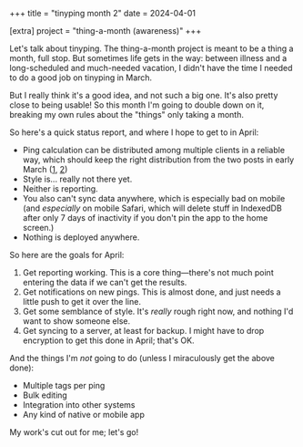 +++
title = "tinyping month 2"
date = 2024-04-01

[extra]
project = "thing-a-month (awareness)"
+++

Let's talk about tinyping. The thing-a-month project is meant to be a thing a month, full stop. But sometimes life gets in the way: between illness and a long-scheduled and much-needed vacation, I didn't have the time I needed to do a good job on tinyping in March.

But I really think it's a good idea, and not such a big one. It's also pretty close to being usable! So this month I'm going to double down on it, breaking my own rules about the "things" only taking a month.

So here's a quick status report, and where I hope to get to in April:

<!-- more -->

- Ping calculation can be distributed among multiple clients in a reliable way, which should keep the right distribution from the two posts in early March ([1](@./thing-a-month-03-01.md), [2](@./thing-a-month-03-02.md))
- Style is... really not there yet.
- Neither is reporting.
- You also can't sync data anywhere, which is especially bad on mobile (and *especially* on mobile Safari, which will delete stuff in IndexedDB after only 7 days of inactivity if you don't pin the app to the home screen.)
- Nothing is deployed anywhere.

So here are the goals for April:

1. Get reporting working. This is a core thing—there's not much point entering the data if we can't get the results.
2. Get notifications on new pings. This is almost done, and just needs a little push to get it over the line.
3. Get some semblance of style. It's *really* rough right now, and nothing I'd want to show someone else.
4. Get syncing to a server, at least for backup. I might have to drop encryption to get this done in April; that's OK.

And the things I'm *not* going to do (unless I miraculously get the above done):

- Multiple tags per ping
- Bulk editing
- Integration into other systems
- Any kind of native or mobile app

My work's cut out for me; let's go!
